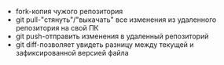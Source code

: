* fork-копия чужого репозитория
* git pull-"стянуть"/"выкачать" все изменения из удаленного репозитория на свой ПК
* git push-отправить изменения в удаленный репозиторий
* git diff-позволяет увидеть разницу между текущей и зафиксированной версией файла
